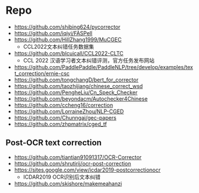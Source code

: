 
# Repo

- https://github.com/shibing624/pycorrector
- https://github.com/iqiyi/FASPell
- https://github.com/HillZhang1999/MuCGEC
  - CCL2022文本纠错任务数据集
- https://github.com/blcuicall/CCL2022-CLTC
  - CCL 2022 汉语学习者文本纠错评测，官方任务发布网站
- https://github.com/PaddlePaddle/PaddleNLP/tree/develop/examples/text_correction/ernie-csc
- https://github.com/tongchangD/bert_for_corrector
- https://github.com/taozhijiang/chinese_correct_wsd
- https://github.com/PengheLiu/Cn_Speck_Checker
- https://github.com/beyondacm/Autochecker4Chinese
- https://github.com/ccheng16/correction
- https://github.com/LorraineZhou/NLP-CGED
- https://github.com/Chunngai/gec-papers
- https://github.com/zhpmatrix/cged_tf


## Post-OCR text correction

- https://github.com/tiantian91091317/OCR-Corrector
- https://github.com/shrutirij/ocr-post-correction
- https://sites.google.com/view/icdar2019-postcorrectionocr
  - ICDAR2019 OCR识别后文本纠错
- https://github.com/skishore/makemeahanzi







